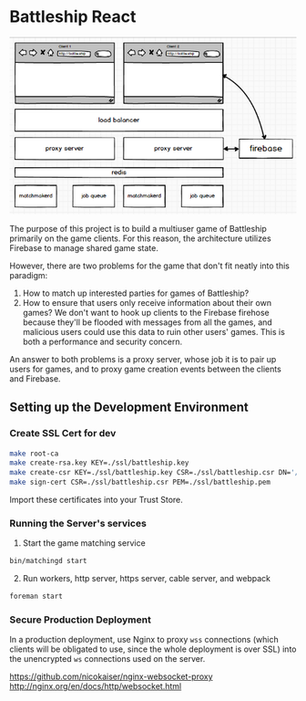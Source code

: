 # Battleship React

![Architecture](./architecture.png)

The purpose of this project is to build a multiuser game of Battleship primarily on the game clients. For this reason, the architecture utilizes Firebase to manage shared game state.

However, there are two problems for the game that don't fit neatly into this paradigm:

1. How to match up interested parties for games of Battleship?
2. How to ensure that users only receive information about their own games? We don't want to hook up clients to the Firebase firehose because they'll be flooded with messages from all the games, and malicious users could use this data to ruin other users' games. This is both a performance and security concern.

An answer to both problems is a proxy server, whose job it is to pair up users for games, and to proxy game creation events between the clients and Firebase.

## Setting up the Development Environment

### Create SSL Cert for dev

```bash
make root-ca
make create-rsa.key KEY=./ssl/battleship.key
make create-csr KEY=./ssl/battleship.key CSR=./ssl/battleship.csr DN='/CN=localhost/C=US/'
make sign-cert CSR=./ssl/battleship.csr PEM=./ssl/battleship.pem
```

Import these certificates into your Trust Store.

### Running the Server's services

1) Start the game matching service

```bash
bin/matchingd start
```

2) Run workers, http server, https server, cable server, and webpack

```bash
foreman start
```

### Secure Production Deployment

In a production deployment, use Nginx to proxy `wss` connections (which clients will be obligated to use, since the whole deployment is over SSL) into the unencrypted `ws` connections used on the server.

https://github.com/nicokaiser/nginx-websocket-proxy
http://nginx.org/en/docs/http/websocket.html
